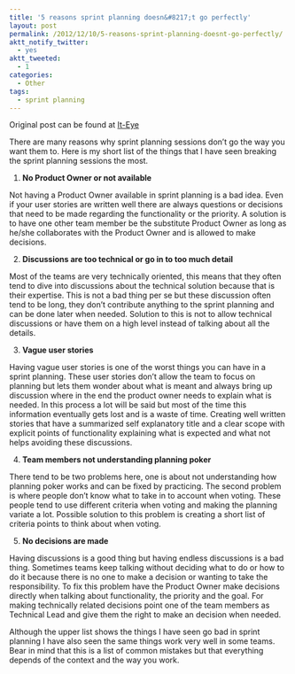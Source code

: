 ```yaml
---
title: '5 reasons sprint planning doesn&#8217;t go perfectly'
layout: post
permalink: /2012/12/10/5-reasons-sprint-planning-doesnt-go-perfectly/
aktt_notify_twitter:
  - yes
aktt_tweeted:
  - 1
categories:
  - Other
tags:
  - sprint planning
---
```

Original post can be found at [It-Eye][1]

There are many reasons why sprint planning sessions don&#8217;t go the way you want them to. Here is my short list of the things that I have seen breaking the sprint planning sessions the most.

  1. **No Product Owner or not available**

Not having a Product Owner available in sprint planning is a bad idea. Even if your user stories are written well there are always questions or decisions that need to be made regarding the functionality or the priority. A solution is to have one other team member be the substitute Product Owner as long as he/she collaborates with the Product Owner and is allowed to make decisions.<!--more-->

<ol start="2">
  <li>
    <strong>Discussions are too technical or go in to too much detail</strong>
  </li>
</ol>

Most of the teams are very technically oriented, this means that they often tend to dive into discussions about the technical solution because that is their expertise. This is not a bad thing per se but these discussion often tend to be long, they don&#8217;t contribute anything to the sprint planning and can be done later when needed. Solution to this is not to allow technical discussions or have them on a high level instead of talking about all the details.

<ol start="3">
  <li>
    <strong>Vague user stories</strong>
  </li>
</ol>

Having vague user stories is one of the worst things you can have in a sprint planning. These user stories don&#8217;t allow the team to focus on planning but lets them wonder about what is meant and always bring up discussion where in the end the product owner needs to explain what is needed. In this process a lot will be said but most of the time this information eventually gets lost and is a waste of time. Creating well written stories that have a summarized self explanatory title and a clear scope with explicit points of functionality explaining what is expected and what not helps avoiding these discussions.

<ol start="4">
  <li>
    <strong>Team members not understanding planning poker</strong>
  </li>
</ol>

There tend to be two problems here, one is about not understanding how planning poker works and can be fixed by practicing. The second problem is where people don&#8217;t know what to take in to account when voting. These people tend to use different criteria when voting and making the planning variate a lot. Possible solution to this problem is creating a short list of criteria points to think about when voting.

<ol start="5">
  <li>
    <strong>No decisions are made</strong>
  </li>
</ol>

Having discussions is a good thing but having endless discussions is a bad thing. Sometimes teams keep talking without deciding what to do or how to do it because there is no one to make a decision or wanting to take the responsibility. To fix this problem have the Product Owner make decisions directly when talking about functionality, the priority and the goal. For making technically related decisions point one of the team members as Technical Lead and give them the right to make an decision when needed.

Although the upper list shows the things I have seen go bad in sprint planning I have also seen the same things work very well in some teams. Bear in mind that this is a list of common mistakes but that everything depends of the context and the way you work.

 [1]: http://www.it-eye.nl/2012/12/10/5-reasons-sprint-planning-doesnt-go-perfectly/